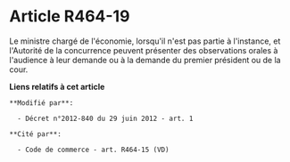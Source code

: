 # Article R464-19

Le ministre chargé de l'économie, lorsqu'il n'est pas partie à l'instance, et l'Autorité de la concurrence peuvent présenter
des observations orales à l'audience à leur demande ou à la demande du premier président ou de la cour.

**Liens relatifs à cet article**

	**Modifié par**:

	  - Décret n°2012-840 du 29 juin 2012 - art. 1

	**Cité par**:

	  - Code de commerce - art. R464-15 (VD)

